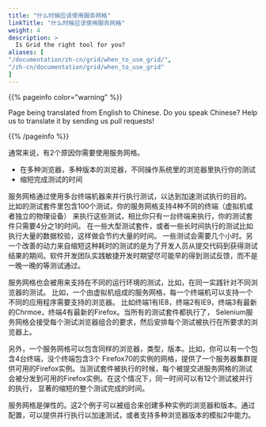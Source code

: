 ```yaml
---
title: "什么时候应该使用服务网格"
linkTitle: "什么时候应该使用服务网格"
weight: 4
description: >
  Is Grid the right tool for you?
aliases: [
"/documentation/zh-cn/grid/when_to_use_grid/",
"/zh-cn/documentation/grid/when_to_use_grid"
]
---
```


{{% pageinfo color="warning" %}}
<p class="lead">
   <i class="fas fa-language display-4"></i> 
   Page being translated from 
   English to Chinese. Do you speak Chinese? Help us to translate
   it by sending us pull requests!
</p>
{{% /pageinfo %}}

通常来说，有2个原因你需要使用服务网格。

* 在多种浏览器，多种版本的浏览器，不同操作系统里的浏览器里执行你的测试
* 缩短完成测试的时间

服务网格通过使用多台终端机器来并行执行测试，以达到加速测试执行的目的。
比如的测试套件里包含100个测试，你的服务网格支持4种不同的终端（虚拟机或者独立的物理设备）
来执行这些测试，相比你只有一台终端来执行，你的测试套件只需要4分之1的时间。
在一些大型测试套件，或者一些长时间执行的测试比如执行大量的数据校验，这样做会节约大量的时间。
一些测试会需要几个小时。另一个改善的动力来自缩短这种耗时的测试的是为了开发人员从提交代码到获得测试结果的期间。软件开发团队实践敏捷开发时期望尽可能早的得到测试反馈，而不是一晚一晚的等测试通过。

服务网格也会被用来支持在不同的运行环境的测试，比如，在同一实践针对不同浏览器的测试。
比如，一个由虚拟机组成的服务网格，每一个终端机可以支持一个不同的应用程序需要支持的浏览器。
比如终端1有IE8，终端2有IE9，终端3有最新的Chrmoe，终端4有最新的Firefox。当所有的测试套件都执行了，
Selenium服务网格会接受每个测试浏览器组合的要求，然后安排每个测试被执行在所要求的浏览器上。
 
另外，一个服务网格可以包含同样的浏览器，类型，版本。比如，你可以有一个包含4台终端，没个终端包含3个
Firefox70的实例的网格，提供了一个服务器集群提供可用的Firefox实例。当测试套件被执行的时候，每个被提交进服务网格的测试会被分发到可用的Firefox实例。在这个情况下，同一时间可以有12个测试被并行的执行，
显著的缩短的整个测试完成的时间。

服务网格是弹性的。这2个例子可以被组合来创建多种实例的浏览器和版本。通过配置，可以提供并行执行以加速测试，或者支持多种浏览器版本的模拟2中能力。
